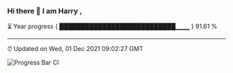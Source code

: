 ### Hi there 👋 I am Harry , 

⏳ Year progress { ███████████████████████████▁▁▁ } 91.61 %

---

⏰ Updated on Wed, 01 Dec 2021 09:02:27 GMT

![Progress Bar CI](https://github.com/duykhang68/duykhang68/workflows/Progress%20Bar%20CI/badge.svg)
